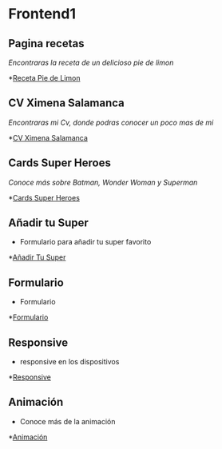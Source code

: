 <h1>Frontend1</h1>

<h2>Pagina recetas</h2>

_Encontraras la receta de un delicioso pie de limon_ 

*[Receta Pie de Limon](https://ximenasalamanca.github.io/Frontend1/Receta/)

<h2>CV Ximena Salamanca</h2>

_Encontraras mi Cv, donde podras conocer un poco mas de mi_ 

*[CV Ximena Salamanca](https://ximenasalamanca.github.io/Frontend1/cvXimenaSalamanca/)

<h2>Cards Super Heroes</h2>

_Conoce más sobre Batman, Wonder Woman y Superman_

*[Cards Super Heroes](https://ximenasalamanca.github.io/Frontend1/CardSuperHeroes/)

<h2>Añadir tu Super</h2>

- Formulario para añadir tu super favorito

*[Añadir Tu Super](https://ximenasalamanca.github.io/Frontend1/AnadirTuSuper/)

<h2>Formulario</h2>

- Formulario 

*[Formulario](https://ximenasalamanca.github.io/Frontend1/FormularioCardsHeroes/)

<h2>Responsive</h2>

- responsive en los dispositivos

*[Responsive](https://ximenasalamanca.github.io/Frontend1/responsive/)

<h2>Animación</h2>

- Conoce más de la animación

*[Animación](https://ximenasalamanca.github.io/Frontend1/animacion/)







